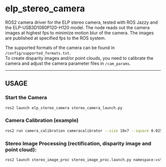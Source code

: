 # elp_stereo_camera

ROS2 camera driver for the ELP stereo camera, tested with ROS Jazzy and the ELP-USB3D1080P120-H120 model.
The node reads out the camera images at highest fps to minimize motion blur of the camera. The images are published at specified fps to the ROS system.

The supported formats of the camera can be found in `/config/supported_formats.txt`.  
To create disparity images and/or point clouds, you need to calibrate the camera and adjust the camera parameter files in `/cam_params`.

---

## USAGE

### Start the Camera
```bash
ros2 launch elp_stereo_camera stereo_camera_launch.py
```


### Camera Calibration (example)
```bash
ros2 run camera_calibration cameracalibrator --size 10x7 --square 0.025 right:=/stereo/right/image_raw left:=/stereo/left/image_raw right_camera:=/stereo/right left_camera:=/stereo/left
```

### Stereo Image Processing (rectification, disparity image and point cloud):
```bash
ros2 launch stereo_image_proc stereo_image_proc.launch.py namespace:=stereo
```